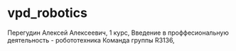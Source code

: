 # vpd_robotics
Перегудин Алексей Алексеевич, 1 курс, Введение в проффесиональную деятельность - робототехника
Команда группы R3136, 
